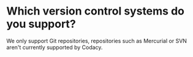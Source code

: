 # Which version control systems do you support?

We only support Git repositories, repositories such as Mercurial or SVN
aren't currently supported by Codacy.

